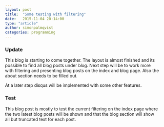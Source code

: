 ```yaml
---
layout: post
title:  "Some testing with filtering"
date:   2015-11-04 20:14:00
type: "article"
author: simonpalmqvist
categories: programming
---
```


### Update

This blog is starting to come together. The layout is almost finished and its possible to 
find all blog posts under blog. Next step will be to work more with filtering and presenting 
blog posts on the index and blog page. Also the about section needs to be filled out.

At a later step disqus will be implemented with some other features.


### Test

This blog post is mostly to test the current filtering on the index page where the two latest blog posts will be
shown and that the blog section will show all but truncated text for each post.
